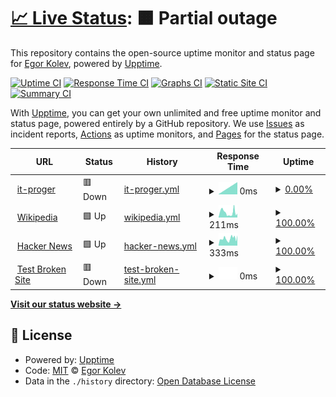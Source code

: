 # [📈 Live Status](https://demo.upptime.js.org): <!--live status--> **🟧 Partial outage**

This repository contains the open-source uptime monitor and status page for [Egor Kolev](https://demo.upptime.js.org), powered by [Upptime](https://github.com/upptime/upptime).

[![Uptime CI](https://github.com/Egorkolev/iseehear/workflows/Uptime%20CI/badge.svg)](https://github.com/Egorkolev/iseehear/actions?query=workflow%3A%22Uptime+CI%22)
[![Response Time CI](https://github.com/Egorkolev/iseehear/workflows/Response%20Time%20CI/badge.svg)](https://github.com/Egorkolev/iseehear/actions?query=workflow%3A%22Response+Time+CI%22)
[![Graphs CI](https://github.com/Egorkolev/iseehear/workflows/Graphs%20CI/badge.svg)](https://github.com/Egorkolev/iseehear/actions?query=workflow%3A%22Graphs+CI%22)
[![Static Site CI](https://github.com/Egorkolev/iseehear/workflows/Static%20Site%20CI/badge.svg)](https://github.com/Egorkolev/iseehear/actions?query=workflow%3A%22Static+Site+CI%22)
[![Summary CI](https://github.com/Egorkolev/iseehear/workflows/Summary%20CI/badge.svg)](https://github.com/Egorkolev/iseehear/actions?query=workflow%3A%22Summary+CI%22)

With [Upptime](https://upptime.js.org), you can get your own unlimited and free uptime monitor and status page, powered entirely by a GitHub repository. We use [Issues](https://github.com/Egorkolev/iseehear/issues) as incident reports, [Actions](https://github.com/Egorkolev/iseehear/actions) as uptime monitors, and [Pages](https://demo.upptime.js.org) for the status page.

<!--start: status pages-->
<!-- This summary is generated by Upptime (https://github.com/upptime/upptime) -->
<!-- Do not edit this manually, your changes will be overwritten -->
<!-- prettier-ignore -->
| URL | Status | History | Response Time | Uptime |
| --- | ------ | ------- | ------------- | ------ |
| <img alt="" src="https://favicons.githubusercontent.com/127.0.0.1" height="13"> [it-proger](http://127.0.0.1:8000/) | 🟥 Down | [it-proger.yml](https://github.com/Egorkolev/iseehear/commits/HEAD/history/it-proger.yml) | <details><summary><img alt="Response time graph" src="./graphs/it-proger/response-time-week.png" height="20"> 0ms</summary><br><a href="https://https://egorkolev.github.io/iseehear//history/it-proger"><img alt="Response time 97" src="https://img.shields.io/endpoint?url=https%3A%2F%2Fraw.githubusercontent.com%2FEgorkolev%2Fiseehear%2FHEAD%2Fapi%2Fit-proger%2Fresponse-time.json"></a><br><a href="https://https://egorkolev.github.io/iseehear//history/it-proger"><img alt="24-hour response time 0" src="https://img.shields.io/endpoint?url=https%3A%2F%2Fraw.githubusercontent.com%2FEgorkolev%2Fiseehear%2FHEAD%2Fapi%2Fit-proger%2Fresponse-time-day.json"></a><br><a href="https://https://egorkolev.github.io/iseehear//history/it-proger"><img alt="7-day response time 0" src="https://img.shields.io/endpoint?url=https%3A%2F%2Fraw.githubusercontent.com%2FEgorkolev%2Fiseehear%2FHEAD%2Fapi%2Fit-proger%2Fresponse-time-week.json"></a><br><a href="https://https://egorkolev.github.io/iseehear//history/it-proger"><img alt="30-day response time 97" src="https://img.shields.io/endpoint?url=https%3A%2F%2Fraw.githubusercontent.com%2FEgorkolev%2Fiseehear%2FHEAD%2Fapi%2Fit-proger%2Fresponse-time-month.json"></a><br><a href="https://https://egorkolev.github.io/iseehear//history/it-proger"><img alt="1-year response time 97" src="https://img.shields.io/endpoint?url=https%3A%2F%2Fraw.githubusercontent.com%2FEgorkolev%2Fiseehear%2FHEAD%2Fapi%2Fit-proger%2Fresponse-time-year.json"></a></details> | <details><summary><a href="https://https://egorkolev.github.io/iseehear//history/it-proger">0.00%</a></summary><a href="https://https://egorkolev.github.io/iseehear//history/it-proger"><img alt="All-time uptime 0.00%" src="https://img.shields.io/endpoint?url=https%3A%2F%2Fraw.githubusercontent.com%2FEgorkolev%2Fiseehear%2FHEAD%2Fapi%2Fit-proger%2Fuptime.json"></a><br><a href="https://https://egorkolev.github.io/iseehear//history/it-proger"><img alt="24-hour uptime 0.00%" src="https://img.shields.io/endpoint?url=https%3A%2F%2Fraw.githubusercontent.com%2FEgorkolev%2Fiseehear%2FHEAD%2Fapi%2Fit-proger%2Fuptime-day.json"></a><br><a href="https://https://egorkolev.github.io/iseehear//history/it-proger"><img alt="7-day uptime 0.00%" src="https://img.shields.io/endpoint?url=https%3A%2F%2Fraw.githubusercontent.com%2FEgorkolev%2Fiseehear%2FHEAD%2Fapi%2Fit-proger%2Fuptime-week.json"></a><br><a href="https://https://egorkolev.github.io/iseehear//history/it-proger"><img alt="30-day uptime 0.00%" src="https://img.shields.io/endpoint?url=https%3A%2F%2Fraw.githubusercontent.com%2FEgorkolev%2Fiseehear%2FHEAD%2Fapi%2Fit-proger%2Fuptime-month.json"></a><br><a href="https://https://egorkolev.github.io/iseehear//history/it-proger"><img alt="1-year uptime 0.00%" src="https://img.shields.io/endpoint?url=https%3A%2F%2Fraw.githubusercontent.com%2FEgorkolev%2Fiseehear%2FHEAD%2Fapi%2Fit-proger%2Fuptime-year.json"></a></details>
| <img alt="" src="https://favicons.githubusercontent.com/en.wikipedia.org" height="13"> [Wikipedia](https://en.wikipedia.org) | 🟩 Up | [wikipedia.yml](https://github.com/Egorkolev/iseehear/commits/HEAD/history/wikipedia.yml) | <details><summary><img alt="Response time graph" src="./graphs/wikipedia/response-time-week.png" height="20"> 211ms</summary><br><a href="https://https://egorkolev.github.io/iseehear//history/wikipedia"><img alt="Response time 259" src="https://img.shields.io/endpoint?url=https%3A%2F%2Fraw.githubusercontent.com%2FEgorkolev%2Fiseehear%2FHEAD%2Fapi%2Fwikipedia%2Fresponse-time.json"></a><br><a href="https://https://egorkolev.github.io/iseehear//history/wikipedia"><img alt="24-hour response time 132" src="https://img.shields.io/endpoint?url=https%3A%2F%2Fraw.githubusercontent.com%2FEgorkolev%2Fiseehear%2FHEAD%2Fapi%2Fwikipedia%2Fresponse-time-day.json"></a><br><a href="https://https://egorkolev.github.io/iseehear//history/wikipedia"><img alt="7-day response time 211" src="https://img.shields.io/endpoint?url=https%3A%2F%2Fraw.githubusercontent.com%2FEgorkolev%2Fiseehear%2FHEAD%2Fapi%2Fwikipedia%2Fresponse-time-week.json"></a><br><a href="https://https://egorkolev.github.io/iseehear//history/wikipedia"><img alt="30-day response time 259" src="https://img.shields.io/endpoint?url=https%3A%2F%2Fraw.githubusercontent.com%2FEgorkolev%2Fiseehear%2FHEAD%2Fapi%2Fwikipedia%2Fresponse-time-month.json"></a><br><a href="https://https://egorkolev.github.io/iseehear//history/wikipedia"><img alt="1-year response time 259" src="https://img.shields.io/endpoint?url=https%3A%2F%2Fraw.githubusercontent.com%2FEgorkolev%2Fiseehear%2FHEAD%2Fapi%2Fwikipedia%2Fresponse-time-year.json"></a></details> | <details><summary><a href="https://https://egorkolev.github.io/iseehear//history/wikipedia">100.00%</a></summary><a href="https://https://egorkolev.github.io/iseehear//history/wikipedia"><img alt="All-time uptime 100.00%" src="https://img.shields.io/endpoint?url=https%3A%2F%2Fraw.githubusercontent.com%2FEgorkolev%2Fiseehear%2FHEAD%2Fapi%2Fwikipedia%2Fuptime.json"></a><br><a href="https://https://egorkolev.github.io/iseehear//history/wikipedia"><img alt="24-hour uptime 100.00%" src="https://img.shields.io/endpoint?url=https%3A%2F%2Fraw.githubusercontent.com%2FEgorkolev%2Fiseehear%2FHEAD%2Fapi%2Fwikipedia%2Fuptime-day.json"></a><br><a href="https://https://egorkolev.github.io/iseehear//history/wikipedia"><img alt="7-day uptime 100.00%" src="https://img.shields.io/endpoint?url=https%3A%2F%2Fraw.githubusercontent.com%2FEgorkolev%2Fiseehear%2FHEAD%2Fapi%2Fwikipedia%2Fuptime-week.json"></a><br><a href="https://https://egorkolev.github.io/iseehear//history/wikipedia"><img alt="30-day uptime 100.00%" src="https://img.shields.io/endpoint?url=https%3A%2F%2Fraw.githubusercontent.com%2FEgorkolev%2Fiseehear%2FHEAD%2Fapi%2Fwikipedia%2Fuptime-month.json"></a><br><a href="https://https://egorkolev.github.io/iseehear//history/wikipedia"><img alt="1-year uptime 100.00%" src="https://img.shields.io/endpoint?url=https%3A%2F%2Fraw.githubusercontent.com%2FEgorkolev%2Fiseehear%2FHEAD%2Fapi%2Fwikipedia%2Fuptime-year.json"></a></details>
| <img alt="" src="https://favicons.githubusercontent.com/news.ycombinator.com" height="13"> [Hacker News](https://news.ycombinator.com) | 🟩 Up | [hacker-news.yml](https://github.com/Egorkolev/iseehear/commits/HEAD/history/hacker-news.yml) | <details><summary><img alt="Response time graph" src="./graphs/hacker-news/response-time-week.png" height="20"> 333ms</summary><br><a href="https://https://egorkolev.github.io/iseehear//history/hacker-news"><img alt="Response time 331" src="https://img.shields.io/endpoint?url=https%3A%2F%2Fraw.githubusercontent.com%2FEgorkolev%2Fiseehear%2FHEAD%2Fapi%2Fhacker-news%2Fresponse-time.json"></a><br><a href="https://https://egorkolev.github.io/iseehear//history/hacker-news"><img alt="24-hour response time 339" src="https://img.shields.io/endpoint?url=https%3A%2F%2Fraw.githubusercontent.com%2FEgorkolev%2Fiseehear%2FHEAD%2Fapi%2Fhacker-news%2Fresponse-time-day.json"></a><br><a href="https://https://egorkolev.github.io/iseehear//history/hacker-news"><img alt="7-day response time 333" src="https://img.shields.io/endpoint?url=https%3A%2F%2Fraw.githubusercontent.com%2FEgorkolev%2Fiseehear%2FHEAD%2Fapi%2Fhacker-news%2Fresponse-time-week.json"></a><br><a href="https://https://egorkolev.github.io/iseehear//history/hacker-news"><img alt="30-day response time 331" src="https://img.shields.io/endpoint?url=https%3A%2F%2Fraw.githubusercontent.com%2FEgorkolev%2Fiseehear%2FHEAD%2Fapi%2Fhacker-news%2Fresponse-time-month.json"></a><br><a href="https://https://egorkolev.github.io/iseehear//history/hacker-news"><img alt="1-year response time 331" src="https://img.shields.io/endpoint?url=https%3A%2F%2Fraw.githubusercontent.com%2FEgorkolev%2Fiseehear%2FHEAD%2Fapi%2Fhacker-news%2Fresponse-time-year.json"></a></details> | <details><summary><a href="https://https://egorkolev.github.io/iseehear//history/hacker-news">100.00%</a></summary><a href="https://https://egorkolev.github.io/iseehear//history/hacker-news"><img alt="All-time uptime 100.00%" src="https://img.shields.io/endpoint?url=https%3A%2F%2Fraw.githubusercontent.com%2FEgorkolev%2Fiseehear%2FHEAD%2Fapi%2Fhacker-news%2Fuptime.json"></a><br><a href="https://https://egorkolev.github.io/iseehear//history/hacker-news"><img alt="24-hour uptime 100.00%" src="https://img.shields.io/endpoint?url=https%3A%2F%2Fraw.githubusercontent.com%2FEgorkolev%2Fiseehear%2FHEAD%2Fapi%2Fhacker-news%2Fuptime-day.json"></a><br><a href="https://https://egorkolev.github.io/iseehear//history/hacker-news"><img alt="7-day uptime 100.00%" src="https://img.shields.io/endpoint?url=https%3A%2F%2Fraw.githubusercontent.com%2FEgorkolev%2Fiseehear%2FHEAD%2Fapi%2Fhacker-news%2Fuptime-week.json"></a><br><a href="https://https://egorkolev.github.io/iseehear//history/hacker-news"><img alt="30-day uptime 100.00%" src="https://img.shields.io/endpoint?url=https%3A%2F%2Fraw.githubusercontent.com%2FEgorkolev%2Fiseehear%2FHEAD%2Fapi%2Fhacker-news%2Fuptime-month.json"></a><br><a href="https://https://egorkolev.github.io/iseehear//history/hacker-news"><img alt="1-year uptime 100.00%" src="https://img.shields.io/endpoint?url=https%3A%2F%2Fraw.githubusercontent.com%2FEgorkolev%2Fiseehear%2FHEAD%2Fapi%2Fhacker-news%2Fuptime-year.json"></a></details>
| <img alt="" src="https://favicons.githubusercontent.com/thissitedoesnotexist.koj.co" height="13"> [Test Broken Site](https://thissitedoesnotexist.koj.co) | 🟥 Down | [test-broken-site.yml](https://github.com/Egorkolev/iseehear/commits/HEAD/history/test-broken-site.yml) | <details><summary><img alt="Response time graph" src="./graphs/test-broken-site/response-time-week.png" height="20"> 0ms</summary><br><a href="https://https://egorkolev.github.io/iseehear//history/test-broken-site"><img alt="Response time 0" src="https://img.shields.io/endpoint?url=https%3A%2F%2Fraw.githubusercontent.com%2FEgorkolev%2Fiseehear%2FHEAD%2Fapi%2Ftest-broken-site%2Fresponse-time.json"></a><br><a href="https://https://egorkolev.github.io/iseehear//history/test-broken-site"><img alt="24-hour response time 0" src="https://img.shields.io/endpoint?url=https%3A%2F%2Fraw.githubusercontent.com%2FEgorkolev%2Fiseehear%2FHEAD%2Fapi%2Ftest-broken-site%2Fresponse-time-day.json"></a><br><a href="https://https://egorkolev.github.io/iseehear//history/test-broken-site"><img alt="7-day response time 0" src="https://img.shields.io/endpoint?url=https%3A%2F%2Fraw.githubusercontent.com%2FEgorkolev%2Fiseehear%2FHEAD%2Fapi%2Ftest-broken-site%2Fresponse-time-week.json"></a><br><a href="https://https://egorkolev.github.io/iseehear//history/test-broken-site"><img alt="30-day response time 0" src="https://img.shields.io/endpoint?url=https%3A%2F%2Fraw.githubusercontent.com%2FEgorkolev%2Fiseehear%2FHEAD%2Fapi%2Ftest-broken-site%2Fresponse-time-month.json"></a><br><a href="https://https://egorkolev.github.io/iseehear//history/test-broken-site"><img alt="1-year response time 0" src="https://img.shields.io/endpoint?url=https%3A%2F%2Fraw.githubusercontent.com%2FEgorkolev%2Fiseehear%2FHEAD%2Fapi%2Ftest-broken-site%2Fresponse-time-year.json"></a></details> | <details><summary><a href="https://https://egorkolev.github.io/iseehear//history/test-broken-site">100.00%</a></summary><a href="https://https://egorkolev.github.io/iseehear//history/test-broken-site"><img alt="All-time uptime 100.00%" src="https://img.shields.io/endpoint?url=https%3A%2F%2Fraw.githubusercontent.com%2FEgorkolev%2Fiseehear%2FHEAD%2Fapi%2Ftest-broken-site%2Fuptime.json"></a><br><a href="https://https://egorkolev.github.io/iseehear//history/test-broken-site"><img alt="24-hour uptime 100.00%" src="https://img.shields.io/endpoint?url=https%3A%2F%2Fraw.githubusercontent.com%2FEgorkolev%2Fiseehear%2FHEAD%2Fapi%2Ftest-broken-site%2Fuptime-day.json"></a><br><a href="https://https://egorkolev.github.io/iseehear//history/test-broken-site"><img alt="7-day uptime 100.00%" src="https://img.shields.io/endpoint?url=https%3A%2F%2Fraw.githubusercontent.com%2FEgorkolev%2Fiseehear%2FHEAD%2Fapi%2Ftest-broken-site%2Fuptime-week.json"></a><br><a href="https://https://egorkolev.github.io/iseehear//history/test-broken-site"><img alt="30-day uptime 100.00%" src="https://img.shields.io/endpoint?url=https%3A%2F%2Fraw.githubusercontent.com%2FEgorkolev%2Fiseehear%2FHEAD%2Fapi%2Ftest-broken-site%2Fuptime-month.json"></a><br><a href="https://https://egorkolev.github.io/iseehear//history/test-broken-site"><img alt="1-year uptime 100.00%" src="https://img.shields.io/endpoint?url=https%3A%2F%2Fraw.githubusercontent.com%2FEgorkolev%2Fiseehear%2FHEAD%2Fapi%2Ftest-broken-site%2Fuptime-year.json"></a></details>

<!--end: status pages-->

[**Visit our status website →**](https://demo.upptime.js.org)

## 📄 License

- Powered by: [Upptime](https://github.com/upptime/upptime)
- Code: [MIT](./LICENSE) © [Egor Kolev](https://demo.upptime.js.org)
- Data in the `./history` directory: [Open Database License](https://opendatacommons.org/licenses/odbl/1-0/)
